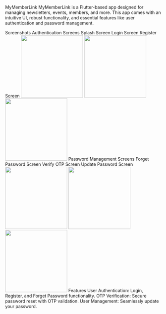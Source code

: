 MyMemberLink
MyMemberLink is a Flutter-based app designed for managing newsletters, events, members, and more. This app comes with an intuitive UI, robust functionality, and essential features like user authentication and password management.

Screenshots
Authentication Screens
Splash Screen	Login Screen	Register Screen
<img src="https://github.com/user-attachments/assets/369b9207-3df2-4623-87ea-f08d6f039fdb" width="200">	<img src="https://github.com/user-attachments/assets/24ccedaf-f35f-45ca-981b-7b88c1558ede" width="200">	<img src="https://github.com/user-attachments/assets/10e9328c-935e-4f13-930b-84b55a6c1f57" width="200">
Password Management Screens
Forget Password Screen	Verify OTP Screen	Update Password Screen
<img src="https://github.com/user-attachments/assets/a98a9653-eb50-42b0-9184-46de98ab9ddd" width="200">	<img src="https://github.com/user-attachments/assets/d001ddab-565b-438d-a50d-0f593ed1fcfe" width="200">	<img src="https://github.com/user-attachments/assets/99fdf30c-cb3c-444a-9da1-97e4d8099488" width="200">
Features
User Authentication: Login, Register, and Forget Password functionality.
OTP Verification: Secure password reset with OTP validation.
User Management: Seamlessly update your password.



